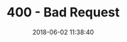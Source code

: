 ---
layout: error-pages/400
title: 400 - Bad Request
comments: false
description: Bad Request
date: 2018-06-02 11:38:40
---